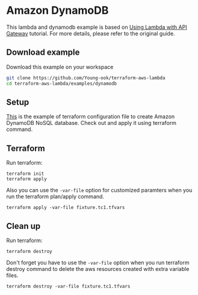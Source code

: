 # Amazon DynamoDB
This lambda and dynamodb example is based on [Using Lambda with API Gateway](https://docs.aws.amazon.com/lambda/latest/dg/services-apigateway-tutorial.html) tutorial. For more details, please refer to the original guide.

## Download example
Download this example on your workspace
```sh
git clone https://github.com/Young-ook/terraform-aws-lambda
cd terraform-aws-lambda/examples/dynamodb
```

## Setup
[This](https://github.com/Young-ook/terraform-aws-lambda/blob/main/examples/dynamodb/main.tf) is the example of terraform configuration file to create Amazon DynamoDB NoSQL database. Check out and apply it using terraform command.

## Terraform
Run terraform:
```
terraform init
terraform apply
```
Also you can use the `-var-file` option for customized paramters when you run the terraform plan/apply command.
```
terraform apply -var-file fixture.tc1.tfvars
```

## Clean up
Run terraform:
```
terraform destroy
```
Don't forget you have to use the `-var-file` option when you run terraform destroy command to delete the aws resources created with extra variable files.
```
terraform destroy -var-file fixture.tc1.tfvars
```
